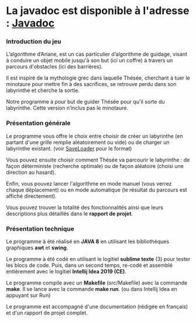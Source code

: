 <h1>La javadoc est disponible à l'adresse : <a href="https://ariane-javadoc.000webhostapp.com/">Javadoc</a></h1>

<h3>Introduction du jeu</h3>
			<p>
				L’algorithme d’Ariane, est un cas particulier d’algorithme de guidage,
				visant à conduire un objet mobile jusqu'à son but (ici un coffre) à travers
				un parcours d'obstacles (ici des barrières).
			</p>
			<p>
				Il est inspiré de la mythologie grec dans laquelle Thésée,
				cherchant à tuer le minotaure pour mettre fin à des sacrifices,
				se retrouve perdu dans son labyrinthe et cherche la sortie.
			</p>
			<p>
				Notre programme à pour but de guider Thésée pour qu'il sorte du labyrinthe.
				Cette version n’inclus pas le minotaure.
			</p>
		</div>
	</div>
	<div class="box-row">
		<div class="box-l">
			<h3>Présentation générale</h3>
			<p>
				Le programme vous offre le choix entre choisir de créer un labyrinthe (en partant d'une grille
				remplie aléatoirement ou vide) ou de charger un labyrinthe existant. (voir <a href="https://ariane-javadoc.000webhostapp.com/game/utils/SaveLoader.html">SaveLoader</a> pour le format)
			</p>
			<p>
				Vous pouvez ensuite choisir comment Thésée va parcourir le labyrinthe :
				de façon déterministe (recherche optimale)
				ou de façon aléatoire (choisi une direction au hasard).
			</p>
			<p>
				Enfin, vous pouvez lancer l'algorithme en mode manuel (vous verrez chaque déplacement)
				ou en mode automatique (le résultat du parcours est affiché directement).
			</p>
			<p>Vous pouvez trouver la totalité des fonctionnalités ainsi que leurs descriptions plus détaillés
				dans le 
				<b>rapport de projet</b>.
			</p>
		</div>
		<div class="box-r">
			<h3>Présentation technique</h3>
			<p>
				Le programme à été réalisé en <b>JAVA 8</b> en utilisant les bibliothèques graphiques
				<b>awt</b> et <b>swing</b>.
			</p>
			<p>
				Le programme à été codé en utilisant le logitiel <b>sublime texte</b> (3) pour tester les blocs
				de code. Puis, dans un second temps, re-codé et assemblé entièrement avec le logitiel <b>Intellij Idea 2019 (CE)</b>.
			</p>
			<p>
				Le programme compile avec un <b>Makefile</b> (src/Makefile) avec la commande <b>make</b>.
				Il se lance avec la commande <b>make run</b>.
				(ou dans Intellij Idea en appuyant sur Run)
			</p>
			<p>
				Le programme est accompagné d'une documentation (rédigée en français) et d'un rapport
				de projet complet.
			</p>
		</div>

